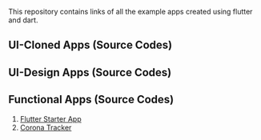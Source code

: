 This repository contains links of all the example apps created using flutter and dart.
## UI-Cloned Apps (Source Codes)</h1>
## UI-Design Apps (Source Codes)</h1>
## Functional Apps (Source Codes)</h1>
1. [Flutter Starter App](https://github.com/shuvam-koirala/flutter_starter_app)
2. [Corona Tracker](https://github.com/shuvam-koirala/track_corona)
